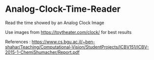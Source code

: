 # Analog-Clock-Time-Reader
Read the time showed by an Analog Clock Image

Use images from https://toytheater.com/clock/ for best results

References : https://www.cs.bgu.ac.il/~ben-shahar/Teaching/Computational-Vision/StudentProjects/ICBV151/ICBV-2015-1-ChemiShumacher/Report.pdf
